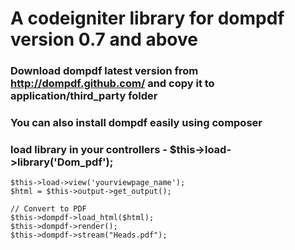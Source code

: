 # A codeigniter library for dompdf version 0.7 and above
### Download dompdf latest version from http://dompdf.github.com/ and copy it to application/third_party folder
### You can also install dompdf easily using composer
### load library in your controllers - $this->load->library('Dom_pdf');

    $this->load->view('yourviewpage_name');
    $html = $this->output->get_output();

    // Convert to PDF
    $this->dompdf->load_html($html);        
    $this->dompdf->render();
    $this->dompdf->stream("Heads.pdf");
